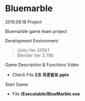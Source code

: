 # Bluemarble
2019.06.18 Project  

Bluemarble game team project  

Development Environment  
> Unity Ver 2019.1  
> Blender Ver 2.79b  

Game Description & Functions Video  
- Check File   **2조 최종발표.pptx**

Start Game
- File   **/Executable/BlueMarble.exe**
